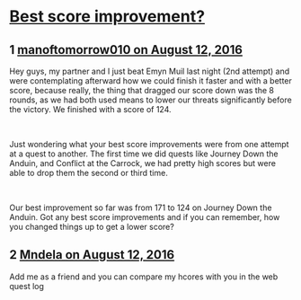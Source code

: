 # [Best score improvement?](https://community.fantasyflightgames.com/topic/227482-best-score-improvement/)

## 1 [manoftomorrow010 on August 12, 2016](https://community.fantasyflightgames.com/topic/227482-best-score-improvement/?do=findComment&comment=2361818)

Hey guys, my partner and I just beat Emyn Muil last night (2nd attempt) and were contemplating afterward how we could finish it faster and with a better score, because really, the thing that dragged our score down was the 8 rounds, as we had both used means to lower our threats significantly before the victory. We finished with a score of 124.

 

Just wondering what your best score improvements were from one attempt at a quest to another. The first time we did quests like Journey Down the Anduin, and Conflict at the Carrock, we had pretty high scores but were able to drop them the second or third time.

 

Our best improvement so far was from 171 to 124 on Journey Down the Anduin. Got any best score improvements and if you can remember, how you changed things up to get a lower score?

## 2 [Mndela on August 12, 2016](https://community.fantasyflightgames.com/topic/227482-best-score-improvement/?do=findComment&comment=2362362)

Add me as a friend and you can compare my hcores with you in the web quest log

